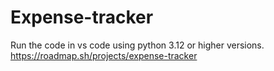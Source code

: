 # Expense-tracker
Run the code in vs code using python 3.12 or higher versions.
https://roadmap.sh/projects/expense-tracker
